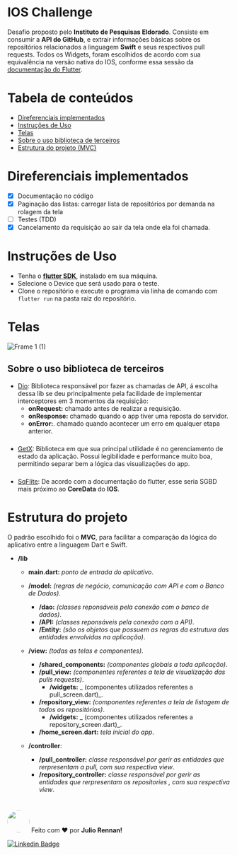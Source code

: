 # IOS Challenge
Desafio proposto pelo **Instituto de Pesquisas Eldorado**. Consiste em consumir a **API do GitHub**, e extrair informações básicas sobre os repositórios relacionados a linguagem **Swift** e seus respectivos pull requests. Todos os Widgets, foram escolhidos de acordo com sua equivalência na versão nativa do IOS, conforme essa sessão da [documentação do Flutter](https://flutter.dev/docs/get-started/flutter-for/ios-devs#what-is-the-equivalent-to-coredata-in-flutter).

Tabela de conteúdos
=================
<!--ts-->
   * [Direferenciais implementados](#direferenciais-implementados)
   * [Instruções de Uso](#instruções-de-uso)
   * [Telas](#telas)
   * [Sobre o uso biblioteca de terceiros](#sobre-o-uso-biblioteca-de-terceiros)
   * [Estrutura do projeto (MVC)](#estrutura-do-projeto)
 
<!--te-->

# Direferenciais implementados
- [x] Documentação no código
- [x] Paginação das listas: carregar lista de repositórios por demanda na rolagem da tela
- [ ] Testes (TDD)
- [X] Cancelamento da requisição ao sair da tela onde ela foi chamada.
##
# Instruções de Uso
 - Tenha o [**flutter SDK**](https://flutter.dev/docs/get-started/install), instalado em sua máquina.
 - Selecione o Device que será usado para o teste.
 - Clone o repositório e execute o programa via linha de comando com ````flutter run```` na pasta raiz do repositório.
##
# Telas
![Frame 1 (1)](https://user-images.githubusercontent.com/57741609/136555291-f29ec757-7556-4c5c-86a0-dd9987b53beb.png)

## Sobre o uso biblioteca de terceiros
 - [Dio](https://pub.dev/packages/dio): Biblioteca responsável por fazer as chamadas de API, á escolha dessa lib se deu principalmente pela facilidade de implementar interceptores em 3 momentos da requisição: 
    - **onRequest:** chamado antes de realizar a requisição.
    -  **onResponse:** chamado quando o app tiver uma reposta do servidor.
    -  **onError:**. chamado quando acontecer um erro em qualquer etapa anterior.
 ###
 - [GetX](https://pub.dev/packages/get): Biblioteca em que sua principal utilidade é no gerenciamento de estado da aplicação. Possui legibilidade e performance muito boa, permitindo separar bem a lógica das visualizações do app.
 ###
 - [SqFlite](https://pub.dev/packages/sqflite): De acordo com a documentação do flutter, esse seria SGBD mais próximo ao **CoreData** do **IOS**.
##

# Estrutura do projeto
O padrão escolhido foi o **MVC**, para facilitar a comparação da lógica do aplicativo entre a linguagem Dart e Swift. 

* **/lib**
  * **main.dart:** _ponto de entrada do aplicativo_.   
  * **/model:** _(regras de negócio, comunicação com API e com o Banco de Dados)_.
    * **/dao:** _(classes reponsáveis pela conexão com o banco de dados)_.
    * **/API:** _(classes reponsáveis pela conexão com a API)_.
    * **/Entity:** _(são os objetos que possuem as regras da estrutura das entidades envolvidas na aplicação)_.
    
  * **/view:** _(todas as telas e componentes)_.
    * **/shared_components:** _(componentes globais a toda aplicação)_.
    * **/pull_view:** _(componentes referentes a tela de visualização das pulls requests)_.
      * **/widgets:** _ (componentes utilizados referentes a pull_screen.dart)_.
    * **/repository_view:** _(componentes referentes a tela de listagem de todos os repositórios)_.
       * **/widgets:** _ (componentes utilizados referentes a repository_screen.dart)_.
    * **/home_screen.dart:** _tela inicial do app_. 
  * **/controller**:
    * **/pull_controller:** _classe responsável por gerir as entidades que rerpresentam a pull, com sua respectiva view_.
    * **/repository_controller:** _classe responsável por gerir as entidades que rerpresentam os repositories , com sua respectiva view_.

#

<kbd> <a href="url"><img src="https://media-exp1.licdn.com/dms/image/C4D03AQEET_PIFFi3Bg/profile-displayphoto-shrink_800_800/0/1615702283090?e=1639008000&v=beta&t=FnSTOJ9OX0qWGWezZDCixv1pns4XWeN624yMSL900eo" height="auto" width="50" style="border-radius:50%"></a></kbd>   Feito com ❤️ por **Julio Rennan!** 

[![Linkedin Badge](https://img.shields.io/badge/-Julio-blue?style=flat-square&logo=Linkedin&logoColor=white&link=https://www.linkedin.com/in/julio-souza-4ab63b1aa/)](https://www.linkedin.com/in/julio-souza-4ab63b1aa/) 
  

